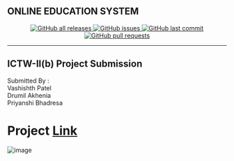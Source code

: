## ONLINE EDUCATION SYSTEM

<p align="center">
    <a href="https://github.com/vasu-1/University-Website">
      <img alt="GitHub all releases" src="https://img.shields.io/github/downloads/vasu-1/University-Website/total?label=Downloads&logo=github">
    </a>
    <a href="https://github.com/vasu-1/University-Website/issues">
      <img alt="GitHub issues" src="https://img.shields.io/github/issues/vasu-1/University-Website?logo=github">
    </a>
    <a href="https://github.com/vasu-1/University-Website/commits">
      <img alt="GitHub last commit" src="https://img.shields.io/github/last-commit/vasu-1/University-Website?logo=github">
    </a>
    <a href="https://github.com/vasu-1/University-Website/pulls">
      <img alt="GitHub pull requests" src="https://img.shields.io/github/issues-pr/vasu-1/University-Website?logo=github">
    </a>
   </p>

---

## ICTW-II(b) Project Submission

Submitted By :                                                                                                                                                          
  Vashishth Patel                                                                                                                                        
  Drumil Akhenia                                                                                                                                        
  Priyanshi Bhadresa
  
  # Project [Link](http://sadhu.mywebcommunity.org/)
  
  ![image](https://user-images.githubusercontent.com/76911582/138220565-696c0125-2891-4e6f-a787-02d3eae9e325.png)
